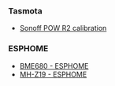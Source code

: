 ---
---
### Tasmota
* [Sonoff POW R2 calibration](howto/tasmota_sonoff_powr2.md)

### ESPHOME
* [BME680 - ESPHOME](howto/bme680.md)
* [MH-Z19 - ESPHOME](howto/mh-z19.md)
